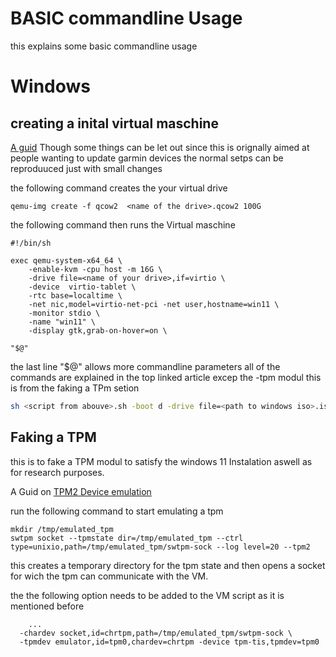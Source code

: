 # BASIC commandline Usage 

this explains some basic commandline usage

# Windows 

## creating a inital virtual maschine 
[A guid](https://pragmaticaddict.com/qemu-win10.html)
Though some things can be let out since this is orignally aimed at people wanting to update garmin devices the normal setps can be reproduuced just with small changes

the following command creates the your virtual drive
```shell
qemu-img create -f qcow2  <name of the drive>.qcow2 100G
```

the following command then runs the Virtual maschine 
```shell
#!/bin/sh 

exec qemu-system-x64_64 \
    -enable-kvm -cpu host -m 16G \
    -drive file=<name of your drive>,if=virtio \
    -device  virtio-tablet \
    -rtc base=localtime \
    -net nic,model=virtio-net-pci -net user,hostname=win11 \
    -monitor stdio \
    -name "win11" \
    -display gtk,grab-on-hover=on \
    
"$@"
```
the last line "$@" allows more commandline parameters
all of the commands are explained in the top linked article 
excep the -tpm modul this is from the faking a TPm setion 


```sh
sh <script from abouve>.sh -boot d -drive file=<path to windows iso>.iso media=cdrom 
```


## Faking a TPM 
this is to fake a TPM modul to satisfy the windows 11 Instalation aswell as for research purposes.

A Guid on [TPM2 Device emulation](https://tpm2-software.github.io/2020/10/19/TPM2-Device-Emulation-With-QEMU.html) 


run the following command to start emulating a tpm 


```shell
mkdir /tmp/emulated_tpm
swtpm socket --tpmstate dir=/tmp/emulated_tpm --ctrl type=unixio,path=/tmp/emulated_tpm/swtpm-sock --log level=20 --tpm2
```

this creates a temporary directory for the tpm state and then opens a socket for wich the tpm can communicate with the VM.

the the following option needs to be added to the VM script 
as it is mentioned before 
```shell
    ...
  -chardev socket,id=chrtpm,path=/tmp/emulated_tpm/swtpm-sock \
  -tpmdev emulator,id=tpm0,chardev=chrtpm -device tpm-tis,tpmdev=tpm0

```
